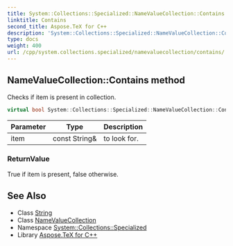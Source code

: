 ```yaml
---
title: System::Collections::Specialized::NameValueCollection::Contains method
linktitle: Contains
second_title: Aspose.TeX for C++
description: 'System::Collections::Specialized::NameValueCollection::Contains method. Checks if item is present in collection in C++.'
type: docs
weight: 400
url: /cpp/system.collections.specialized/namevaluecollection/contains/
---
```

## NameValueCollection::Contains method


Checks if item is present in collection.

```cpp
virtual bool System::Collections::Specialized::NameValueCollection::Contains(const String &item) const override
```


| Parameter | Type | Description |
| --- | --- | --- |
| item | const String\& | to look for. |

### ReturnValue

True if item is present, false otherwise.

## See Also

* Class [String](../../../system/string/)
* Class [NameValueCollection](../)
* Namespace [System::Collections::Specialized](../../)
* Library [Aspose.TeX for C++](../../../)
